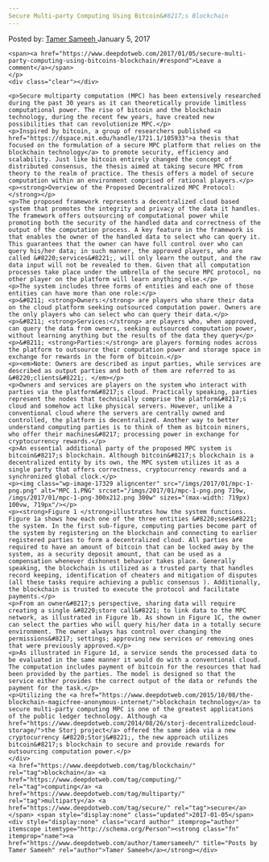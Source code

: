 ```yaml
---
Secure Multi-party Computing Using Bitcoin&#8217;s Blockchain
---
```

<article class="post-listing post-17325 post type-post status-publish format-standard has-post-thumbnail hentry  tag-blockchain tag-computing tag-multiparty tag-secure">
    <div class="post-inner">
        <span>Posted by: <a href="https://www.deepdotweb.com/author/tamersameeh/" title="">Tamer Sameeh </a></span>
    <span>January 5, 2017</span>
    
    <span><a href="https://www.deepdotweb.com/2017/01/05/secure-multi-party-computing-using-bitcoins-blockchain/#respond">Leave a comment</a></span>
    </p>
    <div class="clear"></div>
    
    <p>Secure multiparty computation (MPC) has been extensively researched during the past 30 years as it can theoretically provide limitless computational power. The rise of bitcoin and the blockchain technology, during the recent few years, have created new possibilities that can revolutionize MPC.</p>
    <p>Inspired by bitcoin, a group of researchers published <a href="https://dspace.mit.edu/handle/1721.1/105933">a thesis that focused on the formulation of a secure MPC platform that relies on the blockchain technology</a> to promote security, efficiency and scalability. Just like bitcoin entirely changed the concept of distributed consensus, the thesis aimed at taking secure MPC from theory to the realm of practice. The thesis offers a model of secure computation within an environment comprised of rational players.</p>
    <p><strong>Overview of the Proposed Decentralized MPC Protocol:</strong></p>
    <p>The proposed framework represents a decentralized cloud based system that promotes the integrity and privacy of the data it handles. The framework offers outsourcing of computational power while promoting both the security of the handled data and correctness of the output of the computation process. A key feature in the framework is that enables the owner of the handled data to select who can query it. This guarantees that the owner can have full control over who can query his/her data; in such manner, the approved players, who are called &#8220;services&#8221;, will only learn the output, and the raw data input will not be revealed to them. Given that all computation processes take place under the umbrella of the secure MPC protocol, no other player on the platform will learn anything else.</p>
    <p>The system includes three forms of entities and each one of those entities can have more than one role:</p>
    <p>&#8211; <strong>Owners:</strong> are players who share their data on the cloud platform seeking outsourced computation power. Owners are the only players who can select who can query their data.</p>
    <p>&#8211; <strong>Services:</strong> are players who, when approved, can query the data from owners, seeking outsourced computation power, without learning anything but the results of the data they query</p>
    <p>&#8211; <strong>Parties:</strong> are players forming nodes across the platform to outsource their computation power and storage space in exchange for rewards in the form of bitcoin.</p>
    <p><em>Note: Owners are described as input parties, while services are described as output parties and both of them are referred to as &#8220;clients&#8221;. </em></p>
    <p>Owners and services are players on the system who interact with parties via the platform&#8217;s cloud. Practically speaking, parties represent the nodes that technically comprise the platform&#8217;s cloud and somehow act like physical servers. However, unlike a conventional cloud where the servers are centrally owned and controlled, the platform is decentralized. Another way to better understand computing parties is to think of them as bitcoin miners, who offer their machines&#8217; processing power in exchange for cryptocurrency rewards.</p>
    <p>An essential additional party of the proposed MPC system is bitcoin&#8217;s blockchain. Although bitcoin&#8217;s blockchain is a decentralized entity by its own, the MPC system utilizes it as a single party that offers correctness, cryptocurrency rewards and a synchronized global clock.</p>
    <p><img class="wp-image-17329 aligncenter" src="/imgs/2017/01/mpc-1-png.png" alt="MPC 1.PNG" srcset="/imgs/2017/01/mpc-1-png.png 719w, /imgs/2017/01/mpc-1-png-300x212.png 300w" sizes="(max-width: 719px) 100vw, 719px"/></p>
    <p><strong>Figure 1 </strong>illustrates how the system functions. Figure 1a shows how each one of the three entities &#8220;sees&#8221; the system. In the first sub-figure, computing parties become part of the system by registering on the blockchain and connecting to earlier registered parties to form a decentralized cloud. All parties are required to have an amount of bitcoin that can be locked away by the system, as a security deposit amount, that can be used as a compensation whenever dishonest behavior takes place. Generally speaking, the blockchain is utilized as a trusted party that handles record keeping, identification of cheaters and mitigation of disputes (all these tasks require achieving a public consensus ). Additionally, the blockchain is trusted to execute the protocol and facilitate payments.</p>
    <p>From an owner&#8217;s perspective, sharing data will require creating a single &#8220;store call&#8221; to link data to the MPC network, as illustrated in Figure 1b. As shown in Figure 1C, the owner can select the parties who will query his/her data in a totally secure environment. The owner always has control over changing the permissions&#8217; settings; approving new services or removing ones that were previously approved.</p>
    <p>As illustrated in Figure 1d, a service sends the processed data to be evaluated in the same manner it would do with a conventional cloud. The computation includes payment of bitcoin for the resources that had been provided by the parties. The model is designed so that the service either provides the correct output of the data or refunds the payment for the task.</p>
    <p>Utilizing the <a href="https://www.deepdotweb.com/2015/10/08/the-blockchain-magicfree-anonymous-internet/">blockchain technology</a> to secure multi-party computing MPC is one of the greatest applications of the public ledger technology. Although <a href="https://www.deepdotweb.com/2014/08/26/storj-decentralizedcloud-storage/">the Storj project</a> offered the same idea via a new cryptocurrency &#8220;Storj&#8221;, the new approach utilizes bitcoin&#8217;s blockchain to secure and provide rewards for outsourcing computation power.</p>
    </div>
    <a href="https://www.deepdotweb.com/tag/blockchain/" rel="tag">blockchain</a> <a href="https://www.deepdotweb.com/tag/computing/" rel="tag">computing</a> <a href="https://www.deepdotweb.com/tag/multiparty/" rel="tag">multiparty</a> <a href="https://www.deepdotweb.com/tag/secure/" rel="tag">secure</a></span> <span style="display:none" class="updated">2017-01-05</span>
    <div style="display:none" class="vcard author" itemprop="author" itemscope itemtype="http://schema.org/Person"><strong class="fn" itemprop="name"><a href="https://www.deepdotweb.com/author/tamersameeh/" title="Posts by Tamer Sameeh" rel="author">Tamer Sameeh</a></strong></div>
    
